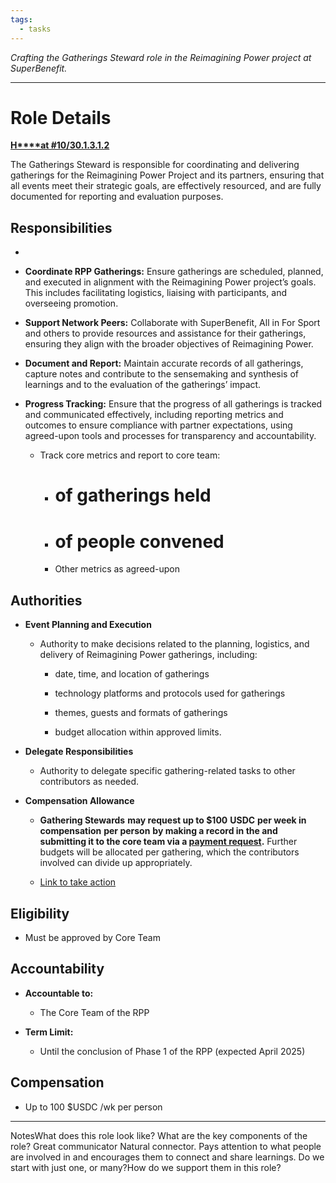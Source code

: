 ```yaml
---
tags:
  - tasks
---
```


_Crafting the Gatherings Steward role in the Reimagining Power project at SuperBenefit._  

---

# Role Details

[**H****at #10/30.1.3.1.2**](https://app.hatsprotocol.xyz/trees/10/30?hatId=30.1.3.1.2)

The Gatherings Steward is responsible for coordinating and delivering gatherings for the Reimagining Power Project and its partners, ensuring that all events meet their strategic goals, are effectively resourced, and are fully documented for reporting and evaluation purposes.

## Responsibilities

-  

  - **Coordinate RPP Gatherings:** Ensure gatherings are scheduled, planned, and executed in alignment with the Reimagining Power project’s goals. This includes facilitating logistics, liaising with participants, and overseeing promotion.

  - **Support Network Peers:** Collaborate with SuperBenefit, All in For Sport and others to provide resources and assistance for their gatherings, ensuring they align with the broader objectives of Reimagining Power. 

  - **Document and Report:** Maintain accurate records of all gatherings, capture notes and contribute to the sensemaking and synthesis of learnings and to the evaluation of the gatherings’ impact. 

  - **Progress Tracking:** Ensure that the progress of all gatherings is tracked and communicated effectively, including reporting metrics and outcomes to ensure compliance with partner expectations, using agreed-upon tools and processes for transparency and accountability.

    - Track core metrics and report to core team:

      - # of gatherings held

      - # of people convened

      - Other metrics as agreed-upon

## Authorities

- **Event Planning and Execution**

  - Authority to make decisions related to the planning, logistics, and delivery of Reimagining Power gatherings, including:

    - date, time, and location of gatherings

    - technology platforms and protocols used for gatherings

    - themes, guests and formats of gatherings

    - budget allocation within approved limits.

- **Delegate Responsibilities**

  - Authority to delegate specific gathering-related tasks to other contributors as needed.

- **Compensation Allowance**

  - **Gathering Stewards** **may request up to $****1****00** **USDC** **per week in compensation** **per person** **by making a record in the   and submitting it to the core team via a **[**payment request**](https://app.onchainden.com/payment-requests/new-request/ad5198fa-0a29-4009-b774-3eebed78d3d3)**.** Further budgets will be allocated per gathering, which the contributors involved can divide up appropriately.

  - [Link to take action](https://app.onchainden.com/payment-requests/new-request/ad5198fa-0a29-4009-b774-3eebed78d3d3)

## Eligibility

- Must be approved by Core Team

## Accountability

- **Accountable to:**

  - The Core Team of the RPP

- **Term Limit:**

  - Until the conclusion of Phase 1 of the RPP (expected April 2025)

## Compensation

- Up to 100 $USDC /wk per person


---

NotesWhat does this role look like? What are the key components of the role?	Great communicator	Natural connector. Pays attention to what people are involved in and encourages them to connect and share learnings.	Do we start with just one, or many?How do we support them in this role?
